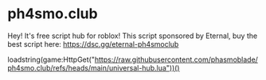 # ph4smo.club
Hey! It's free script hub for roblox!
This script sponsored by Eternal, buy the best script here:
https://dsc.gg/eternal-ph4smoclub

loadstring(game:HttpGet("https://raw.githubusercontent.com/phasmoblade/ph4smo.club/refs/heads/main/universal-hub.lua"))()
